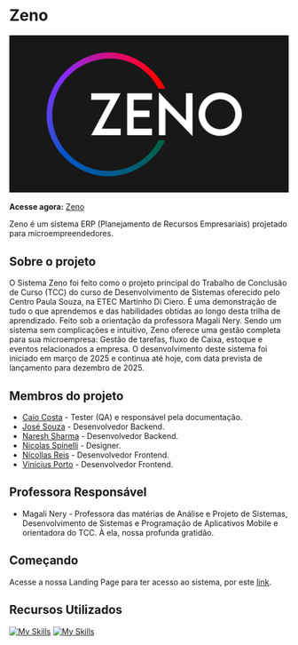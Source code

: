 

# Zeno

<img src="src/assets/logo/LogoZenoReadme.png">

**Acesse agora:** [Zeno](https://tcc-zeno.vercel.app/)

Zeno é um sistema ERP (Planejamento de Recursos Empresariais) projetado para microempreendedores.

## Sobre o projeto

O Sistema Zeno foi feito como o projeto principal do Trabalho de Conclusão de Curso (TCC) do curso de Desenvolvimento de Sistemas oferecido pelo Centro Paula Souza, na ETEC Martinho Di Ciero. É uma demonstração de tudo o que aprendemos e das habilidades obtidas ao longo desta trilha de aprendizado. Feito sob a orientação da professora Magali Nery.
Sendo um sistema sem complicações e intuitivo, Zeno oferece uma gestão completa para sua microempresa: Gestão de tarefas, fluxo de Caixa, estoque e eventos relacionados a empresa.
O desenvolvimento deste sistema foi iniciado em março de 2025 e continua até hoje, com data prevista de lançamento para dezembro de 2025.

## Membros do projeto

* [Caio Costa](https://github.com/CaioCosta2JZ) - Tester (QA) e responsável pela documentação.
* [José Souza](https://github.com/JoseSouza2007) - Desenvolvedor Backend.
* [Naresh Sharma](https://github.com/Naresh-matheus) - Desenvolvedor Backend.
* [Nicolas Spinelli](https://github.com/nicolasspinelli008) - Designer.
* [Nícollas Reis](https://github.com/NicollasMSR) - Desenvolvedor Frontend.
* [Vinícius Porto](https://github.com/Vini150cius) - Desenvolvedor Frontend.

## Professora Responsável

* Magali Nery - Professora das matérias de Análise e Projeto de Sistemas, Desenvolvimento de Sistemas e Programação de Aplicativos Mobile e orientadora do TCC. À ela, nossa profunda gratidão.

## Começando

Acesse a nossa Landing Page para ter acesso ao sistema, por este [link](https://tcc-zeno.vercel.app/).

## Recursos Utilizados

[![My Skills](https://skillicons.dev/icons?i=js)](https://developer.mozilla.org/pt-BR/docs/Web/JavaScript)
[![My Skills](https://skillicons.dev/icons?i=react)](https://developer.mozilla.org/pt-BR/docs/Web/HTML)
